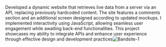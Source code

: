 Developed a dynamic website that retrieves live data from a server via an API, replacing previously hardcoded content. The site features a comments section and an additional screen designed according to updated mockups. I implemented interactivity using JavaScript, allowing seamless user engagement while awaiting back-end functionalities. This project showcases my ability to integrate APIs and enhance user experience through effective design and development practices![Bandsite-1](https://github.com/user-attachments/assets/8afa193e-cd5b-43a4-a029-8b0589036d62)
